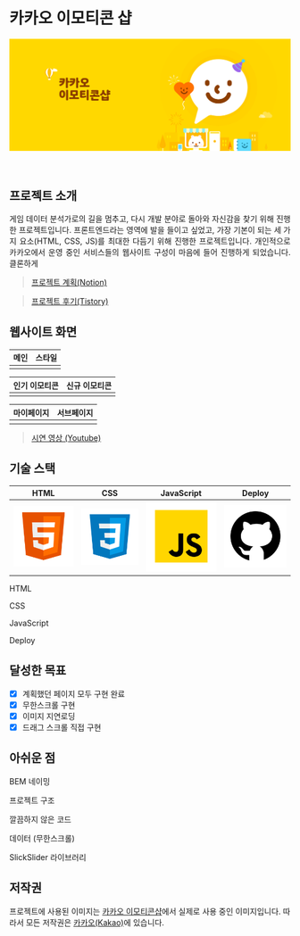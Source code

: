 # 카카오 이모티콘 샵

![카카오 이모티콘샵](./docs/intro-header.jpg)

<br>

## 프로젝트 소개

<p align="justify">
게임 데이터 분석가로의 길을 멈추고, 다시 개발 분야로 돌아와 자신감을 찾기 위해 진행한 프로젝트입니다. 프론트엔드라는 영역에 발을 들이고 싶었고, 가장 기본이 되는 세 가지 요소(HTML, CSS, JS)를 최대한 다듬기 위해 진행한 프로젝트입니다. 개인적으로 카카오에서 운영 중인 서비스들의 웹사이트 구성이 마음에 들어 진행하게 되었습니다. 클론하게
</p>

> [프로젝트 계획(Notion)]()

> [프로젝트 후기(Tistory)]()

## 웹사이트 화면

| 메인 | 스타일 |
| :--: | :----: |
|      |        |

| 인기 이모티콘 | 신규 이모티콘 |
| :-----------: | :-----------: |
|               |               |

| 마이페이지 | 서브페이지 |
| :--------: | :--------: |
|            |            |

> [시연 영상 (Youtube)]()

## 기술 스택

|  HTML   |  CSS   | JavaScript | Deploy |
| :-----: | :----: | :--------: | :----: |
| ![HTML] | ![CSS] |   ![JS]    | ![GIT] |

HTML

CSS

JavaScript

Deploy

## 달성한 목표

- [x] 계획했던 페이지 모두 구현 완료
- [x] 무한스크롤 구현
- [x] 이미지 지연로딩
- [x] 드래그 스크롤 직접 구현

## 아쉬운 점

BEM 네이밍

프로젝트 구조

깔끔하지 않은 코드

데이터 (무한스크롤)

SlickSlider 라이브러리

## 저작권

프로젝트에 사용된 이미지는 [카카오 이모티콘샵](https://e.kakao.com/)에서 실제로 사용 중인 이미지입니다. 따라서 모든 저작권은 [카카오(Kakao)](https://www.kakaocorp.com/page/)에 있습니다.

<!-- References -->

[html]: ./docs/html.svg
[css]: ./docs/css.svg
[js]: ./docs/javascript.svg
[git]: ./docs/github.svg
